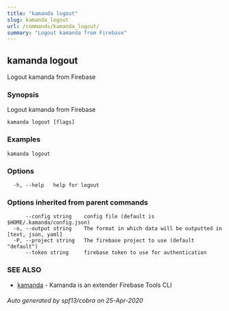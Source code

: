 ```yaml
---
title: "kamanda logout"
slug: kamanda_logout
url: /commands/kamanda_logout/
summary: "Logout kamanda from Firebase"
---
```

## kamanda logout

Logout kamanda from Firebase

### Synopsis

Logout kamanda from Firebase

```
kamanda logout [flags]
```

### Examples

```
kamanda logout
```

### Options

```
  -h, --help   help for logout
```

### Options inherited from parent commands

```
      --config string    config file (default is $HOME/.kamanda/config.json)
  -o, --output string    The format in which data will be outputted in [text, json, yaml]
  -P, --project string   The firebase project to use (default "default")
      --token string     firebase token to use for authentication
```

### SEE ALSO

* [kamanda](/commands/kamanda/)	 - Kamanda is an extender Firebase Tools CLI

###### Auto generated by spf13/cobra on 25-Apr-2020
